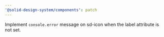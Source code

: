 ```yaml
---
'@solid-design-system/components': patch
---
```


Implement `console.error` message on sd-icon when the label attribute is not set.
